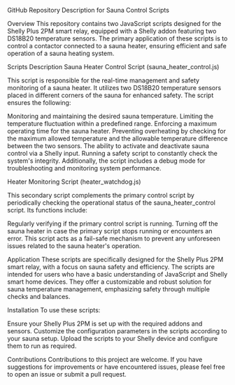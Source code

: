 GitHub Repository Description for Sauna Control Scripts

Overview
This repository contains two JavaScript scripts designed for the Shelly Plus 2PM smart relay, equipped with a Shelly addon featuring two DS18B20 temperature sensors. The primary application of these scripts is to control a contactor connected to a sauna heater, ensuring efficient and safe operation of a sauna heating system.

Scripts Description
Sauna Heater Control Script (sauna_heater_control.js)

This script is responsible for the real-time management and safety monitoring of a sauna heater. It utilizes two DS18B20 temperature sensors placed in different corners of the sauna for enhanced safety. The script ensures the following:

Monitoring and maintaining the desired sauna temperature.
Limiting the temperature fluctuation within a predefined range.
Enforcing a maximum operating time for the sauna heater.
Preventing overheating by checking for the maximum allowed temperature and the allowable temperature difference between the two sensors.
The ability to activate and deactivate sauna control via a Shelly input.
Running a safety script to constantly check the system's integrity.
Additionally, the script includes a debug mode for troubleshooting and monitoring system performance.

Heater Monitoring Script (heater_watchdog.js)

This secondary script complements the primary control script by periodically checking the operational status of the sauna_heater_control script. Its functions include:

Regularly verifying if the primary control script is running.
Turning off the sauna heater in case the primary script stops running or encounters an error.
This script acts as a fail-safe mechanism to prevent any unforeseen issues related to the sauna heater's operation.

Application
These scripts are specifically designed for the Shelly Plus 2PM smart relay, with a focus on sauna safety and efficiency. The scripts are intended for users who have a basic understanding of JavaScript and Shelly smart home devices. They offer a customizable and robust solution for sauna temperature management, emphasizing safety through multiple checks and balances.

Installation
To use these scripts:

Ensure your Shelly Plus 2PM is set up with the required addons and sensors.
Customize the configuration parameters in the scripts according to your sauna setup.
Upload the scripts to your Shelly device and configure them to run as required.

Contributions
Contributions to this project are welcome. If you have suggestions for improvements or have encountered issues, please feel free to open an issue or submit a pull request.
